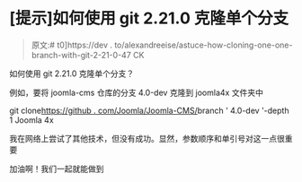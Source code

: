 # [提示]如何使用 git 2.21.0 克隆单个分支

> 原文:# t0]https://dev . to/alexandreeise/astuce-how-cloning-one-one-branch-with-git-2-21-0-47 CK

如何使用 git 2.21.0 克隆单个分支？

例如，要将 joomla-cms 仓库的分支 4.0-dev 克隆到 joomla4x 文件夹中

git clone[https://github . com/Joomla/Joomla-CMS/](https://github.com/joomla/joomla-cms/)branch ' 4.0-dev '-depth 1 Joomla 4x

我在网络上尝试了其他技术，但没有成功。显然，参数顺序和单引号对这一点很重要

加油啊！我们一起就能做到